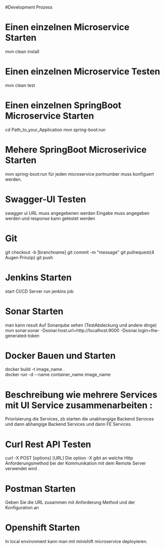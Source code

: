 #Development Prozess
# Einen einzelnen Microservice Starten
 mvn clean install
# Einen einzelnen Microservice Testen
 mvn clean test 
# Einen einzelnen SpringBoot Microservice Starten
  cd Path_to_your_Application
  mvn spring-boot:run 
# Mehere SpringBoot Microserivice Starten
mvn spring-boot:run
für jeden microservice portnumber muss konfiguert werden.
# Swagger-UI Testen
swagger ui URL muss angegebenen werden
Eingabe muss angegeben werden und response kann getestet werden
# Git
git checkout -b [branchname]
git commit -m "message"
git pullrequest(4 Augen Prinzip)
git push  
# Jenkins Starten
start CI/CD Server
run jenkins job 
# Sonar Starten   
man kann result Auf Sonarqube sehen (TestAbdeckung und andere dinge)
mvn sonar:sonar -Dsonar.host.url=http://localhost:9000
-Dsonar.login=the-generated-token  
# Docker Bauen und Starten
docker build -t image_name .	
docker run -d --name container_name image_name
# Beschreibung wie mehrere Services mit UI Service zusammenarbeiten :
Priorisierung die Services,
   zb starten die unabhangige Backend Services und dann abhangige Backend Services und dann FE Services.  
# Curl Rest API Testen
curl -X POST [options] [URL]
Die option -X gibt an welche Http Anforderungsmethod bei der Kommunikation mit dem Remote Server verwendet wird  .
# Postman Starten
Geben Sie die URL zusammen mit Anforderung Method und der Konfiguration an
# Openshift Starten  
In local  environment kann man mit minishift microservice deployieren.

